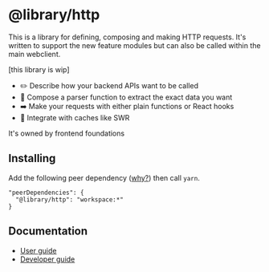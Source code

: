 # @library/http

This is a library for defining, composing and making HTTP requests. It's written to support the new feature modules but
can also be called within the main webclient.

[this library is wip]

- ✏️ Describe how your backend APIs want to be called
- 🎵 Compose a parser function to extract the exact data you want
- ➡️ Make your requests with either plain functions or React hooks
- 🔨 Integrate with caches like SWR

It's owned by frontend foundations

## Installing

Add the following peer dependency ([why?](../../../../docs/modules.md#production-dependencies)) then call `yarn`.

```
"peerDependencies": {
  "@library/http": "workspace:*"
}
```

## Documentation

- [User guide](user-guide.md)
- [Developer guide](dev-guide.md)
